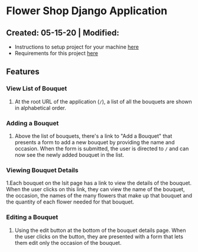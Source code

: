 # Flower Shop Django Application

Created: 05-15-20 | Modified:
---

- Instructions to setup project for your machine [here](directions/boiler-setup.md)
- Requirements for this project [here](directions/requirements.md)

## Features

### View List of Bouquet
1. At the root URL of the application (`/`), a list of all the bouquets are shown in alphabetical order.

### Adding a Bouquet
1. Above the list of bouquets, there's a link to "Add a Bouquet" that presents a form to add a new bouquet by providing the name and occasion. When the form is submitted, the user is directed to `/` and can now see the newly added bouquet in the list.

### Viewing Bouquet Details
1.Each bouquet on the lsit page has a link to view the details of the bouquet. When the user clicks on this link, they can view the name of the bouquet, the occasion, the names of the many flowers that make up that bouquet and the quantity of each flower needed for that bouquet.

### Editing a Bouquet
1. Using the edit button at the bottom of the bouquet details page. When the user clicks on the button, they are presented with a form that lets them edit only the occasion of the bouquet. 


<!-- ### Deleting a Flower from a Bouquet
1. Add a DELETE button next to each flower listed on the details page for a bouquet. When the user clicks this button, the flower should be removed from that bouquet. **This action should not delete the flower itself!** -->